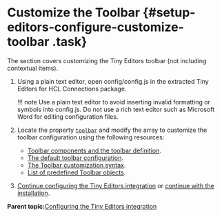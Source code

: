 # Customize the Toolbar {#setup-editors-configure-customize-toolbar .task}

The section covers customizing the Tiny Editors toolbar \(not including contextual items\).

1.  Using a plain text editor, open config/config.js in the extracted Tiny Editors for HCL Connections package.

    !!! note
    Use a plain text editor to avoid inserting invalid formatting or symbols into config.js. Do not use a rich text editor such as Microsoft Word for editing configuration files.

2.  Locate the property [`toolbar`](r_config-js-sample.md#toolbar) and modify the array to customize the toolbar configuration using the following resources:

    -   [Toolbar components and the toolbar definition](c_toolbar.md).
    -   [The default toolbar configuration](r_toolbar-default.md).
    -   [The Toolbar customization syntax](r_toolbar-syntax.md).
    -   [List of predefined Toolbar objects](r_toolbar-predefined-identifiers.md).
3.  [Continue configuring the Tiny Editors integration](t_01-setup_03-editors_01-configure_00-summary.md) or [continue with the installation](t_01-setup_03-editors_02-install_00-summary.md).


**Parent topic:**[Configuring the Tiny Editors integration](../../install/tiny_editors/t_01-setup_03-editors_01-configure_00-summary.md)

